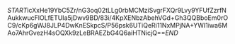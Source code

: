 $START$icXxHe19YbC5Zr/nG3oq02tLLg0rbMCMziSvgrFXQr9Lvy9YFUfZzrfNAukkwucFlOLfETUIa5jDwv9BD/83i/4KpXENbzAbehVGd+Gh3QQBboEm0rOC9/cKp6gWJ8JLP4DwKnESkpcS/P56psk6UTiQeRi11NxMPjNA+YWI1iwa6MAo7AhrGvezH4sOQXk9zLeBRAEZbG4Q6aiHTNicjQ==$END$